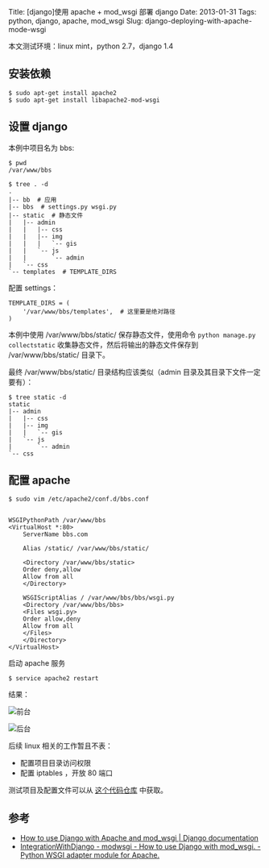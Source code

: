 Title: [django]使用 apache + mod_wsgi 部署 django
Date: 2013-01-31
Tags: python, django, apache, mod_wsgi
Slug: django-deploying-with-apache-mode-wsgi

本文测试环境：linux mint，python 2.7，django 1.4

## 安装依赖

    $ sudo apt-get install apache2
    $ sudo apt-get install libapache2-mod-wsgi

## 设置 django

本例中项目名为 bbs:

    $ pwd
    /var/www/bbs

    $ tree . -d
    .
    |-- bb  # 应用
    |-- bbs  # settings.py wsgi.py
    |-- static  # 静态文件
    |   |-- admin
    |   |   |-- css
    |   |   |-- img
    |   |   |   `-- gis
    |   |   `-- js
    |   |       `-- admin
    |   `-- css
    `-- templates  # TEMPLATE_DIRS

配置 settings：

    TEMPLATE_DIRS = (
        '/var/www/bbs/templates',  # 这里要是绝对路径
    )


本例中使用 /var/www/bbs/static/ 保存静态文件，使用命令
`python manage.py collectstatic` 收集静态文件，然后将输出的静态文件保存到
 /var/www/bbs/static/ 目录下。

最终 /var/www/bbs/static/ 目录结构应该类似（admin 目录及其目录下文件一定要有）：

    $ tree static -d
    static
    |-- admin
    |   |-- css
    |   |-- img
    |   |   `-- gis
    |   `-- js
    |       `-- admin
    `-- css

## 配置 apache

    $ sudo vim /etc/apache2/conf.d/bbs.conf


    WSGIPythonPath /var/www/bbs
    <VirtualHost *:80>
        ServerName bbs.com

        Alias /static/ /var/www/bbs/static/

        <Directory /var/www/bbs/static>
        Order deny,allow
        Allow from all
        </Directory>

        WSGIScriptAlias / /var/www/bbs/bbs/wsgi.py
        <Directory /var/www/bbs/bbs>
        <Files wsgi.py>
        Order allow,deny
        Allow from all
        </Files>
        </Directory>
    </VirtualHost>

启动 apache 服务

    $ service apache2 restart


结果：

![前台](/static/images/2013-1-django-deploying-apache-01.png)

![后台](/static/images/2013-1-django-deploying-apache-02.png)

后续 linux 相关的工作暂且不表：

* 配置项目目录访问权限
* 配置 iptables ，开放 80 端口

测试项目及配置文件可以从 [这个代码仓库](https://github.com/mozillazg/django-simple-projects/tree/master/projects/bbs) 中获取。

## 参考

* [How to use Django with Apache and mod_wsgi | Django documentation](https://docs.djangoproject.com/en/dev/howto/deployment/wsgi/modwsgi/)
* [IntegrationWithDjango - modwsgi - How to use Django with mod_wsgi. - Python WSGI adapter module for Apache.](http://code.google.com/p/modwsgi/wiki/IntegrationWithDjango)
